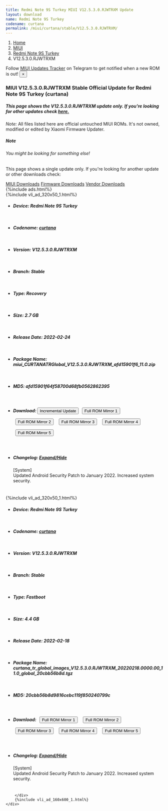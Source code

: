 ```yaml
---
title: Redmi Note 9S Turkey MIUI V12.5.3.0.RJWTRXM Update
layout: download
name: Redmi Note 9S Turkey
codename: curtana
permalink: /miui/curtana/stable/V12.5.3.0.RJWTRXM/
---
```

<nav aria-label="breadcrumb">
    <ol class="breadcrumb">
        <li class="breadcrumb-item"><a href="/">Home</a></li>
        <li class="breadcrumb-item"><a href="/miui/">MIUI</a></li>
        <li class="breadcrumb-item"><a href="/miui/curtana/">Redmi Note 9S Turkey</a></li>
        <li class="breadcrumb-item active" aria-current="page">V12.5.3.0.RJWTRXM</li>
    </ol>
</nav>
<div class="alert alert-primary alert-dismissible fade show" role="alert">
    Follow <a href="https://t.me/MIUIUpdatesTracker" class="alert-link">MIUI Updates Tracker</a> on Telegram to get
    notified when a new ROM is out!
    <button type="button" class="close" data-dismiss="alert" aria-label="Close">
        <span aria-hidden="true">&times;</span>
    </button>
</div>
<div class="col-12 mx-auto">
    <h3 class="title bg-light p-2 rounded">MIUI V12.5.3.0.RJWTRXM Stable Official Update for Redmi Note 9S Turkey (curtana)</h3>
    <h5>This page shows the V12.5.3.0.RJWTRXM update only. If you're looking for other updates check
        <a href="/miui/curtana/">here.</a></h5>
    <p><i>Note: </i>All files listed here are official untouched MIUI ROMs.
        It's not owned, modified or edited by Xiaomi Firmware Updater.</p>
    <div class="card">
        <div class="card-body">
            <h5 class="card-title">Note</h5>
            <h6 class="card-subtitle mb-2 text-muted">You might be looking for something else!</h6>
            <p class="card-text">This page shows a single update only.
                If you're looking for another update or other downloads check:</p>
            <a href="/miui/" class="card-link">MIUI Downloads</a>
            <a href="/firmware/" class="card-link">Firmware Downloads</a>
            <a href="/vendor/" class="card-link">Vendor Downloads</a>
        </div>
    </div>
    {%include ads.html%}
    <div class="row justify-content-center">
        <div class="col-10" id="downloads">
                    <div class="card card-body">
            {%include vli_ad_320x50_1.html%}
            <ul class="list-unstyled">
                <li style="padding-bottom: 10px;">
                    <h5><b>Device: </b>Redmi Note 9S Turkey</h5>
                </li>
                <li style="padding-bottom: 10px;">
                    <h5><b>Codename: </b> <a href="/miui/curtana/" target="_blank">curtana</a> </h5>
                </li>
                <li style="padding-bottom: 10px;">
                    <h5><b>Version: </b>V12.5.3.0.RJWTRXM</h5>
                </li>
                <li style="padding-bottom: 10px;">
                    <h5><b>Branch: </b>Stable</h5>
                </li>
                <li style="padding-bottom: 10px;">
                    <h5><b>Type: </b>Recovery</h5>
                </li>
                <li style="padding-bottom: 10px;">
                    <h5><b>Size: </b>2.7 GB</h5>
                </li>
                <li style="padding-bottom: 10px;">
                    <h5><b>Release Date: </b>2022-02-24</h5>
                </li>
                <li style="padding-bottom: 10px;">
                    <h5><b>Package Name: </b><span id="filename" class="text-dark">miui_CURTANATRGlobal_V12.5.3.0.RJWTRXM_afd15901f6_11.0.zip</span></h5>
                </li>
                <li style="padding-bottom: 10px;">
                    <h5><b>MD5: </b><span id="md5" class="text-muted">afd15901f64f58700d68fb0562862395</span></h5>
                </li>
                <li style="padding-bottom: 10px;">
                    <h5><b>Download: </b><button type="button" id="incremental_download" class="btn btn-warning" onclick="window.open('https://bigota.d.miui.com/V12.5.3.0.RJWTRXM/miui-blockota-curtana_tr_global-V12.5.2.0.RJWTRXM-V12.5.3.0.RJWTRXM-a81c727d01-11.0.zip', '_blank');"><i class="fa fa-download"></i> Incremental Update</button> <button type="button" id="download" class="btn btn-primary" style="margin: 7px;" onclick="window.open('https://cdn-ota.azureedge.net/V12.5.3.0.RJWTRXM/miui_CURTANATRGlobal_V12.5.3.0.RJWTRXM_afd15901f6_11.0.zip', '_blank');"><i class="fa fa-download"></i> Full ROM Mirror 1</button> <button type="button" id="download" class="btn btn-primary" style="margin: 7px;" onclick="window.open('https://bn.d.miui.com/V12.5.3.0.RJWTRXM/miui_CURTANATRGlobal_V12.5.3.0.RJWTRXM_afd15901f6_11.0.zip', '_blank');"><i class="fa fa-download"></i> Full ROM Mirror 2</button> <button type="button" id="download" class="btn btn-primary" style="margin: 7px;" onclick="window.open('https://ks3orig.bigota.d.miui.com/V12.5.3.0.RJWTRXM/miui_CURTANATRGlobal_V12.5.3.0.RJWTRXM_afd15901f6_11.0.zip', '_blank');"><i class="fa fa-download"></i> Full ROM Mirror 3</button> <button type="button" id="download" class="btn btn-primary" style="margin: 7px;" onclick="window.open('https://airtel.bigota.d.miui.com/V12.5.3.0.RJWTRXM/miui_CURTANATRGlobal_V12.5.3.0.RJWTRXM_afd15901f6_11.0.zip', '_blank');"><i class="fa fa-download"></i> Full ROM Mirror 4</button> <button type="button" id="download" class="btn btn-primary" style="margin: 7px;" onclick="window.open('https://hugeota.d.miui.com/V12.5.3.0.RJWTRXM/miui_CURTANATRGlobal_V12.5.3.0.RJWTRXM_afd15901f6_11.0.zip', '_blank');"><i class="fa fa-download"></i> Full ROM Mirror 5</button></h5>
                </li>
                <li style="padding-bottom: 10px;">
                    <h5><b>Changelog: </b><a href="#curtana_1_changelog" data-toggle="collapse" role="button"
                            aria-expanded="false" aria-controls="curtana_1_changelog"> <i class="fa fa-arrow-down"
                                aria-hidden="true"></i> Expand/Hide</a></h5>
                    <div class="collapse" id="curtana_1_changelog">
                        <p id="changelog_text">[System]<br>Updated Android Security Patch to January 2022. Increased system security.</p>
                    </div>
                </li>
            </ul>
        </div>
        <div class="card card-body">
            {%include vli_ad_320x50_1.html%}
            <ul class="list-unstyled">
                <li style="padding-bottom: 10px;">
                    <h5><b>Device: </b>Redmi Note 9S Turkey</h5>
                </li>
                <li style="padding-bottom: 10px;">
                    <h5><b>Codename: </b> <a href="/miui/curtana/" target="_blank">curtana</a> </h5>
                </li>
                <li style="padding-bottom: 10px;">
                    <h5><b>Version: </b>V12.5.3.0.RJWTRXM</h5>
                </li>
                <li style="padding-bottom: 10px;">
                    <h5><b>Branch: </b>Stable</h5>
                </li>
                <li style="padding-bottom: 10px;">
                    <h5><b>Type: </b>Fastboot</h5>
                </li>
                <li style="padding-bottom: 10px;">
                    <h5><b>Size: </b>4.4 GB</h5>
                </li>
                <li style="padding-bottom: 10px;">
                    <h5><b>Release Date: </b>2022-02-18</h5>
                </li>
                <li style="padding-bottom: 10px;">
                    <h5><b>Package Name: </b><span id="filename" class="text-dark">curtana_tr_global_images_V12.5.3.0.RJWTRXM_20220218.0000.00_11.0_global_20cbb56b8d.tgz</span></h5>
                </li>
                <li style="padding-bottom: 10px;">
                    <h5><b>MD5: </b><span id="md5" class="text-muted">20cbb56b8d9816cebc119f850240799c</span></h5>
                </li>
                <li style="padding-bottom: 10px;">
                    <h5><b>Download: </b> <button type="button" id="download" class="btn btn-primary" style="margin: 7px;" onclick="window.open('https://cdn-ota.azureedge.net/V12.5.3.0.RJWTRXM/curtana_tr_global_images_V12.5.3.0.RJWTRXM_20220218.0000.00_11.0_global_20cbb56b8d.tgz', '_blank');"><i class="fa fa-download"></i> Full ROM Mirror 1</button> <button type="button" id="download" class="btn btn-primary" style="margin: 7px;" onclick="window.open('https://bn.d.miui.com/V12.5.3.0.RJWTRXM/curtana_tr_global_images_V12.5.3.0.RJWTRXM_20220218.0000.00_11.0_global_20cbb56b8d.tgz', '_blank');"><i class="fa fa-download"></i> Full ROM Mirror 2</button> <button type="button" id="download" class="btn btn-primary" style="margin: 7px;" onclick="window.open('https://ks3orig.bigota.d.miui.com/V12.5.3.0.RJWTRXM/curtana_tr_global_images_V12.5.3.0.RJWTRXM_20220218.0000.00_11.0_global_20cbb56b8d.tgz', '_blank');"><i class="fa fa-download"></i> Full ROM Mirror 3</button> <button type="button" id="download" class="btn btn-primary" style="margin: 7px;" onclick="window.open('https://airtel.bigota.d.miui.com/V12.5.3.0.RJWTRXM/curtana_tr_global_images_V12.5.3.0.RJWTRXM_20220218.0000.00_11.0_global_20cbb56b8d.tgz', '_blank');"><i class="fa fa-download"></i> Full ROM Mirror 4</button> <button type="button" id="download" class="btn btn-primary" style="margin: 7px;" onclick="window.open('https://hugeota.d.miui.com/V12.5.3.0.RJWTRXM/curtana_tr_global_images_V12.5.3.0.RJWTRXM_20220218.0000.00_11.0_global_20cbb56b8d.tgz', '_blank');"><i class="fa fa-download"></i> Full ROM Mirror 5</button></h5>
                </li>
                <li style="padding-bottom: 10px;">
                    <h5><b>Changelog: </b><a href="#curtana_2_changelog" data-toggle="collapse" role="button"
                            aria-expanded="false" aria-controls="curtana_2_changelog"> <i class="fa fa-arrow-down"
                                aria-hidden="true"></i> Expand/Hide</a></h5>
                    <div class="collapse" id="curtana_2_changelog">
                        <p id="changelog_text">[System]<br>Updated Android Security Patch to January 2022. Increased system security.</p>
                    </div>
                </li>
            </ul>
        </div>

        </div>
        {%include vli_ad_160x600_1.html%}
    </div>
</div>
